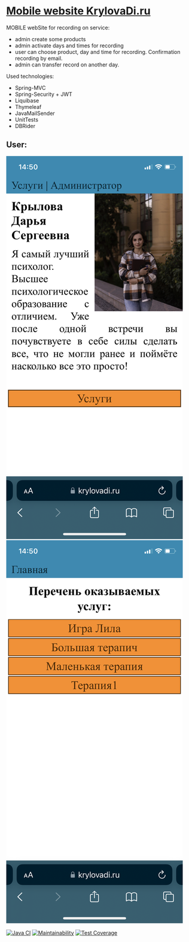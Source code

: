 # [Mobile website KrylovaDi.ru](https://KrylovaDi.ru)

MOBILE webSite for recording on service:
- admin create some products
- admin activate days and times for recording
- user can choose product, day and time for recording. Confirmation recording by email.
- admin can transfer record on another day.

Used technologies:
- Spring-MVC
- Spring-Security + JWT
- Liquibase
- Thymeleaf
- JavaMailSender
- UnitTests
- DBRider

## User:
![1.png](photo/IMG_1027.PNG)
![2.png](photo/IMG_1028.PNG)

[![Java CI](https://github.com/KrylovMikhail1985/psychology/actions/workflows/github-actions.yml/badge.svg)](https://github.com/KrylovMikhail1985/psychology/actions/workflows/github-actions.yml)
[![Maintainability](https://api.codeclimate.com/v1/badges/426df8c416466794b96d/maintainability)](https://codeclimate.com/github/KrylovMikhail1985/psychology/maintainability)
[![Test Coverage](https://api.codeclimate.com/v1/badges/426df8c416466794b96d/test_coverage)](https://codeclimate.com/github/KrylovMikhail1985/psychology/test_coverage)